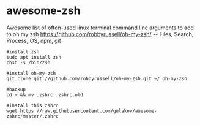 # awesome-zsh
Awesome list of often-used linux terminal command line arguments to add to oh my zsh https://github.com/robbyrussell/oh-my-zsh/ -- Files, Search, Process, OS, npm, git


```
#install zsh
sudo apt install zsh
chsh -s /bin/zsh

#install oh-my-zsh
git clone git://github.com/robbyrussell/oh-my-zsh.git ~/.oh-my-zsh

#backup
cd ~ && mv .zshrc .zshrc.old

#install this zshrc
wget https://raw.githubusercontent.com/gulakov/awesome-zshrc/master/.zshrc

```
